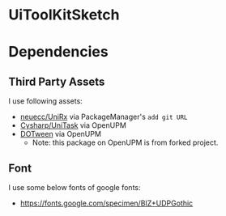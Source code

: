 # UiToolKitSketch


# Dependencies

## Third Party Assets
I use following assets:
- [neuecc/UniRx](https://github.com/neuecc/UniRx) via PackageManager's `add git URL`
- [Cysharp/UniTask](https://github.com/Cysharp/UniTask) via OpenUPM
- [DOTween](http://dotween.demigiant.com/index.php) via OpenUPM
  - Note: this package on OpenUPM is from forked project.


## Font
I use some below fonts of google fonts: 
- https://fonts.google.com/specimen/BIZ+UDPGothic